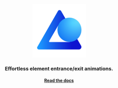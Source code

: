 <br />
<br />

<div align="center">
    <img src="/.github/assets/logo.svg?sanitize=true" alt="Animate Presence" width="175" />
</div>
<h3 align="center">Effortless element entrance/exit animations.</h3>
<h4 align="center"><a href="https://github.com/natemoo-re/animate-presence/tree/master/packages/animate-presence#readme">Read the docs</a></h4>

<br />
<br />
